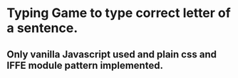 # Typing Game to type correct letter of a sentence.
## Only vanilla Javascript used and plain css and IFFE module pattern implemented.
